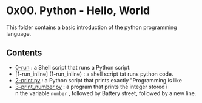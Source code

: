 # 0x00. Python - Hello, World
This folder contains a basic introduction of the python programming language.

## Contents
- [0-run](0-run) : a Shell script that runs a Python script.
- [1-run_inline] (1-run_inline) : a shell script tat runs python code.
- [2-print.py](2-print.py) : a Python script that prints exactly "Programming  is like
- [3-print_number.py](3-print_number.py) : a program that prints the integer stored i\
n the variable ```number``` , followed by Battery street, followed by a new line.